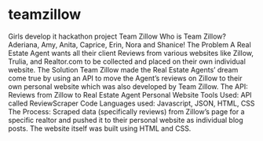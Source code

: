 # teamzillow
Girls develop it hackathon project
Team Zillow
Who is Team Zillow?
Aderiana, Amy, Anita, Caprice, Erin, Nora and Shanice!
The Problem
A Real Estate Agent wants all their client Reviews from various websites like Zillow, Trulia, and Realtor.com to be collected and placed on their own individual website.
The Solution
Team Zillow made the Real Estate Agents’ dream come true by using an API to move the Agent’s reviews on Zillow to their own personal website which was also developed by Team Zillow.
The API: Reviews from Zillow to Real Estate Agent Personal Website
Tools Used: API called ReviewScraper
Code Languages used: Javascript, JSON, HTML, CSS
The Process: Scraped data (specifically reviews) from Zillow’s page for a specific realtor and pushed it to their personal website as individual blog posts. The website itself was built using HTML and CSS.
